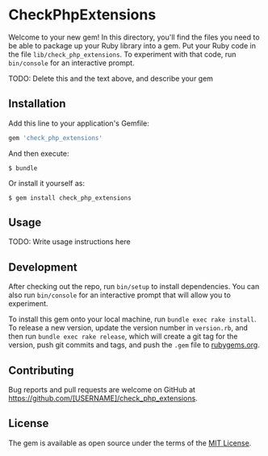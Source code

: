 # CheckPhpExtensions

Welcome to your new gem! In this directory, you'll find the files you need to be able to package up your Ruby library into a gem. Put your Ruby code in the file `lib/check_php_extensions`. To experiment with that code, run `bin/console` for an interactive prompt.

TODO: Delete this and the text above, and describe your gem

## Installation

Add this line to your application's Gemfile:

```ruby
gem 'check_php_extensions'
```

And then execute:

    $ bundle

Or install it yourself as:

    $ gem install check_php_extensions

## Usage

TODO: Write usage instructions here

## Development

After checking out the repo, run `bin/setup` to install dependencies. You can also run `bin/console` for an interactive prompt that will allow you to experiment.

To install this gem onto your local machine, run `bundle exec rake install`. To release a new version, update the version number in `version.rb`, and then run `bundle exec rake release`, which will create a git tag for the version, push git commits and tags, and push the `.gem` file to [rubygems.org](https://rubygems.org).

## Contributing

Bug reports and pull requests are welcome on GitHub at https://github.com/[USERNAME]/check_php_extensions.


## License

The gem is available as open source under the terms of the [MIT License](http://opensource.org/licenses/MIT).

